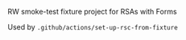 RW smoke-test fixture project for RSAs with Forms

Used by `.github/actions/set-up-rsc-from-fixture`
